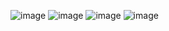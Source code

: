 ![image](https://github.com/gautamladhava/angular_matrial_demo/assets/109068997/f149ce6e-26cd-4326-be74-32101c884d06)
![image](https://github.com/gautamladhava/angular_matrial_demo/assets/109068997/0c28d6bf-bd19-405b-b98f-7cb1551a263d)
![image](https://github.com/gautamladhava/angular_matrial_demo/assets/109068997/e593c83a-e313-463f-b36e-2d38f6563a85)
![image](https://github.com/gautamladhava/angular_matrial_demo/assets/109068997/1c09ed6d-0b7f-4506-979b-cc6c20b42c75)

